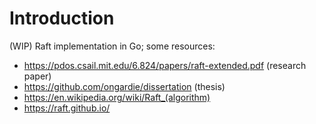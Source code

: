 # Introduction
(WIP) Raft implementation in Go; some resources:

  - https://pdos.csail.mit.edu/6.824/papers/raft-extended.pdf (research paper)
  - https://github.com/ongardie/dissertation (thesis)
  - https://en.wikipedia.org/wiki/Raft_(algorithm)
  - https://raft.github.io/
